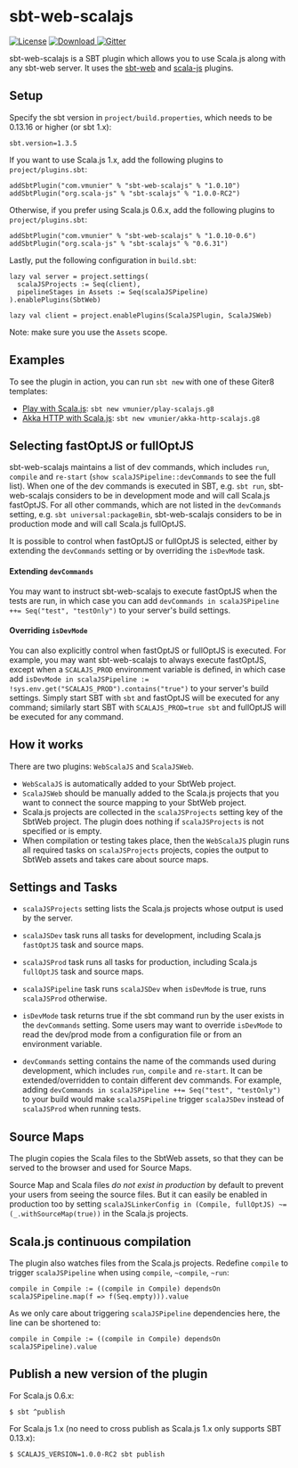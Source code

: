# sbt-web-scalajs

[![License](http://img.shields.io/:license-Apache%202-red.svg)](http://www.apache.org/licenses/LICENSE-2.0.txt)
[![Download](https://api.bintray.com/packages/vmunier/scalajs/sbt-web-scalajs/images/download.svg) ](https://bintray.com/vmunier/scalajs/sbt-web-scalajs/_latestVersion)
[![Gitter](https://badges.gitter.im/Join%20Chat.svg)](https://gitter.im/vmunier/sbt-web-scalajs?utm_source=badge&utm_medium=badge&utm_campaign=pr-badge&utm_content=badge)

sbt-web-scalajs is a SBT plugin which allows you to use Scala.js along with any sbt-web server. It uses the [sbt-web](https://github.com/sbt/sbt-web) and [scala-js](https://github.com/scala-js/scala-js) plugins.

## Setup

Specify the sbt version in `project/build.properties`, which needs to be 0.13.16 or higher (or sbt 1.x):
```
sbt.version=1.3.5
```

If you want to use Scala.js 1.x, add the following plugins to `project/plugins.sbt`:
```
addSbtPlugin("com.vmunier" % "sbt-web-scalajs" % "1.0.10")
addSbtPlugin("org.scala-js" % "sbt-scalajs" % "1.0.0-RC2")
```

Otherwise, if you prefer using Scala.js 0.6.x, add the following plugins to `project/plugins.sbt`:
```
addSbtPlugin("com.vmunier" % "sbt-web-scalajs" % "1.0.10-0.6")
addSbtPlugin("org.scala-js" % "sbt-scalajs" % "0.6.31")
```

Lastly, put the following configuration in `build.sbt`:
```
lazy val server = project.settings(
  scalaJSProjects := Seq(client),
  pipelineStages in Assets := Seq(scalaJSPipeline)
).enablePlugins(SbtWeb)

lazy val client = project.enablePlugins(ScalaJSPlugin, ScalaJSWeb)
```
Note: make sure you use the `Assets` scope.

## Examples

To see the plugin in action, you can run `sbt new` with one of these Giter8 templates:
- [Play with Scala.js](https://github.com/vmunier/play-scalajs.g8): `sbt new vmunier/play-scalajs.g8`
- [Akka HTTP with Scala.js](https://github.com/vmunier/akka-http-scalajs.g8): `sbt new vmunier/akka-http-scalajs.g8`

## Selecting fastOptJS or fullOptJS

sbt-web-scalajs maintains a list of dev commands, which includes `run`, `compile` and `re-start` (`show scalaJSPipeline::devCommands` to see the full list).
When one of the dev commands is executed in SBT, e.g. `sbt run`, sbt-web-scalajs considers to be in development mode and will call Scala.js fastOptJS.
For all other commands, which are not listed in the `devCommands` setting, e.g. `sbt universal:packageBin`, sbt-web-scalajs considers to be in production mode and will call Scala.js fullOptJS.

It is possible to control when fastOptJS or fullOptJS is selected, either by extending the `devCommands` setting or by overriding the `isDevMode` task.

#### Extending `devCommands`

You may want to instruct sbt-web-scalajs to execute fastOptJS when the tests are run, in which case you can add `devCommands in scalaJSPipeline ++= Seq("test", "testOnly")` to your server's build settings.

#### Overriding `isDevMode`

You can also explicitly control when fastOptJS or fullOptJS is executed. For example, you may want sbt-web-scalajs to always execute fastOptJS, except when a `SCALAJS_PROD` environment variable is defined, in which case add `isDevMode in scalaJSPipeline := !sys.env.get("SCALAJS_PROD").contains("true")` to your server's build settings. Simply start SBT with `sbt` and fastOptJS will be executed for any command; similarly start SBT with `SCALAJS_PROD=true sbt` and fullOptJS will be executed for any command.

## How it works

There are two plugins: `WebScalaJS` and `ScalaJSWeb`.
* `WebScalaJS` is automatically added to your SbtWeb project.
* `ScalaJSWeb` should be manually added to the Scala.js projects that you want to connect the source mapping to your SbtWeb project.
* Scala.js projects are collected in the `scalaJSProjects` setting key of the SbtWeb project. The plugin does nothing if `scalaJSProjects` is not specified or is empty.
* When compilation or testing takes place, then the `WebScalaJS` plugin runs all required tasks on `scalaJSProjects` projects, copies the output to SbtWeb assets and takes care about source maps.

## Settings and Tasks

* `scalaJSProjects` setting lists the Scala.js projects whose output is used by the server.

* `scalaJSDev` task runs all tasks for development, including Scala.js `fastOptJS` task and source maps.

* `scalaJSProd` task runs all tasks for production, including Scala.js `fullOptJS` task and source maps.

* `scalaJSPipeline` task runs `scalaJSDev` when `isDevMode` is true, runs `scalaJSProd` otherwise.

* `isDevMode` task returns true if the sbt command run by the user exists in the `devCommands` setting.
  Some users may want to override `isDevMode` to read the dev/prod mode from a configuration file or from an environment variable.

* `devCommands` setting contains the name of the commands used during development, which includes `run`, `compile` and `re-start`.
  It can be extended/overridden to contain different dev commands. For example, adding `devCommands in scalaJSPipeline ++= Seq("test", "testOnly")`
  to your build would make `scalaJSPipeline` trigger `scalaJSDev` instead of `scalaJSProd` when running tests.

## Source Maps

The plugin copies the Scala files to the SbtWeb assets, so that they can be served to the browser and used for Source Maps.

Source Map and Scala files _do not exist in production_ by default to prevent your users from seeing the source files.
But it can easily be enabled in production too by setting `scalaJSLinkerConfig in (Compile, fullOptJS) ~= (_.withSourceMap(true))` in the Scala.js projects.

## Scala.js continuous compilation

The plugin also watches files from the Scala.js projects.
Redefine `compile` to trigger `scalaJSPipeline` when using `compile`, `~compile`, `~run`:
```
compile in Compile := ((compile in Compile) dependsOn scalaJSPipeline.map(f => f(Seq.empty))).value
```
As we only care about triggering `scalaJSPipeline` dependencies here, the line can be shortened to:
```
compile in Compile := ((compile in Compile) dependsOn scalaJSPipeline).value
```

## Publish a new version of the plugin

For Scala.js 0.6.x:
```
$ sbt ^publish
```

For Scala.js 1.x (no need to cross publish as Scala.js 1.x only supports SBT 0.13.x):
```
$ SCALAJS_VERSION=1.0.0-RC2 sbt publish
```
